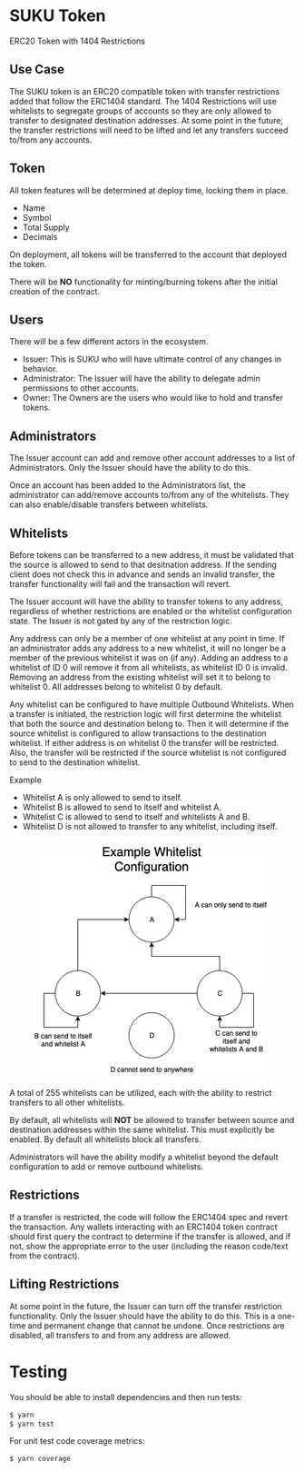# SUKU Token
ERC20 Token with 1404 Restrictions

## Use Case
The SUKU token is an ERC20 compatible token with transfer restrictions added that follow the ERC1404 standard. The 1404 Restrictions will use whitelists to segregate groups of accounts so they are only allowed to transfer to designated destination addresses. At some point in the future, the transfer restrictions will need to be lifted and let any transfers succeed to/from any accounts.

## Token
All token features will be determined at deploy time, locking them in place.

 - Name
 - Symbol
 - Total Supply
 - Decimals

On deployment, all tokens will be transferred to the account that deployed the token.

There will be **NO** functionality for minting/burning tokens after the initial creation of the contract.

## Users
There will be a few different actors in the ecosystem.

 - Issuer: This is SUKU who will have ultimate control of any changes in behavior.
 - Administrator: The Issuer will have the ability to delegate admin permissions to other accounts.
 - Owner: The Owners are the users who would like to hold and transfer tokens.

## Administrators

The Issuer account can add and remove other account addresses to a list of Administrators. Only the Issuer should have the ability to do this.

Once an account has been added to the Administrators list, the administrator can add/remove accounts to/from any of the whitelists. They can also enable/disable transfers between whitelists.

## Whitelists
Before tokens can be transferred to a new address, it must be validated that the source is allowed to send to that desitnation address. If the sending client does not check this in advance and sends an invalid transfer, the transfer functionality will fail and the transaction will revert.

The Issuer account will have the ability to transfer tokens to any address, regardless of whether restrictions are enabled or the whitelist configuration state. The Issuer is not gated by any of the restriction logic.

Any address can only be a member of one whitelist at any point in time. If an administrator adds any address to a new whitelist, it will no longer be a member of the previous whitelist it was on (if any). Adding an address to a whitelist of ID 0 will remove it from all whitelists, as whitelist ID 0 is invalid. Removing an address from the existing whitelist will set it to belong to whitelist 0. All addresses belong to whitelist 0 by default.

Any whitelist can be configured to have multiple Outbound Whitelists. When a transfer is initiated, the restriction logic will first determine the whitelist that both the source and destination belong to. Then it will determine if the source whitelist is configured to allow transactions to the destination whitelist. If either address is on whitelist 0 the transfer will be restricted. Also, the transfer will be restricted if the source whitelist is not configured to send to the destination whitelist.

Example
- Whitelist A is only allowed to send to itself.
- Whitelist B is allowed to send to itself and whitelist A.
- Whitelist C is allowed to send to itself and whitelists A and B.
- Whitelist D is not allowed to transfer to any whitelist, including itself.

<p align="center" style="padding-top: 10px; padding-bottom: 5px;">
  <img src="example_whitelist.png">
</p>


A total of 255 whitelists can be utilized, each with the ability to restrict transfers to all other whitelists.

By default, all whitelists will **NOT** be allowed to transfer between source and destination addresses within the same whitelist. This must explicitly be enabled. By default all whitelists block all transfers.

Administrators will have the ability modify a whitelist beyond the default configuration to add or remove outbound whitelists.

## Restrictions

If a transfer is restricted, the code will follow the ERC1404 spec and revert the transaction. Any wallets interacting with an ERC1404 token contract should first query the contract to determine if the transfer is allowed, and if not, show the appropriate error to the user (including the reason code/text from the contract).

## Lifting Restrictions

At some point in the future, the Issuer can turn off the transfer restriction functionality. Only the Issuer should have the ability to do this. This is a one-time and permanent change that cannot be undone. Once restrictions are disabled, all transfers to and from any address are allowed.

# Testing
You should be able to install dependencies and then run tests:
```
$ yarn
$ yarn test
```

For unit test code coverage metrics:
```
$ yarn coverage
```